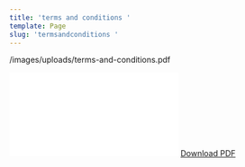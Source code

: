 ```yaml
---
title: 'terms and conditions '
template: Page
slug: 'termsandconditions '
---
```


/images/uploads/terms-and-conditions.pdf

[![terms-and-conditions](/images/uploads/terms-and-conditions.pdf)](/images/uploads/terms-and-conditions.pdf)
[Download PDF](/images/uploads/terms-and-conditions.pdf)
